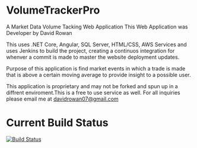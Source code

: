 # VolumeTrackerPro
A Market Data Volume Tacking Web Application
This Web Application was Developer by David Rowan

This uses .NET Core, Angular, SQL Server, HTML/CSS, AWS Services and uses Jenkins to build the project, creating a continuos integration for whenver a commit is made to master the website deployment updates.

Purpose of this application is find market events in which a trade is made that is above a certain moving average to provide insight
to a possible user.

This application is proprietary and may not be forked and spun up in a diffrent enviroment.This is a free to use service as well. For all inquiries please email me at davidrowan07@gmail.com
# Current Build Status
[![Build Status](http://ec2-18-223-100-157.us-east-2.compute.amazonaws.com:8080/buildStatus/icon?job=volumetrackerpro)](http://ec2-18-223-100-157.us-east-2.compute.amazonaws.com:8080/job/volumetrackerpro/)
